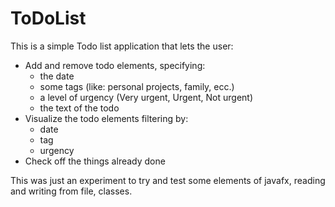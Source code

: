 # ToDoList

This is a simple Todo list application that lets the user:
* Add and remove todo elements, specifying:
  * the date
  * some tags (like: personal projects, family, ecc.)
  * a level of urgency (Very urgent, Urgent, Not urgent)
  * the text of the todo
* Visualize the todo elements filtering by:
  * date
  * tag
  * urgency
* Check off the things already done

This was just an experiment to try and test some elements of javafx, reading and writing from file, classes.
